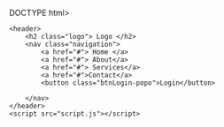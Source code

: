 DOCTYPE html>
<html lang="en">
<head>
    <meta charset="UTF-8">
    <meta name="viewport" content="width=device-width, initial-scale=1.0">
    <title>wage page </title>
    <link rel="stylesheet" href="style.css">
</head>
<body>
    
    <header>
        <h2 class="logo"> Logo </h2>
        <nav class="navigation">
            <a href="#"> Home </a>
            <a href="#"> About</a>
            <a href="#"> Services</a>
            <a href="#">Contact</a>
            <button class="btnLogin-popo">Login</button>
            
        </nav>
    </header>
    <script src="script.js"></script>
    
</body>
</html>
